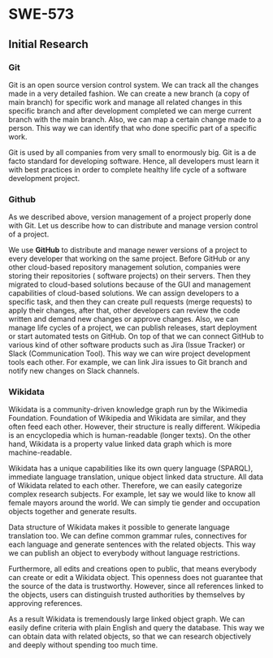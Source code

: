 # SWE-573

## Initial Research

### Git

Git is an open source version control system. We can track all the changes made in a very detailed fashion.
We can create a new branch (a copy of main branch) for specific work and manage all related changes in this specific
branch and after development completed we can merge current branch with the main branch.
Also, we can map a certain change made to a person. This way we can identify that who done specific part of a specific
work.

Git is used by all companies from very small to enormously big. Git is a de facto standard for developing software.
Hence, all developers must learn it with best practices in order to complete healthy life cycle of a software
development project.

### Github

As we described above, version management of a project properly done with Git. Let us describe how to can distribute
and manage version control of a project.

We use **GitHub** to distribute and manage newer versions of a project to every developer that working on the same
project.
Before GitHub or any other cloud-based repository management solution, companies were storing their repositories (
software projects) on their servers.
Then they migrated to cloud-based solutions because of the GUI and management capabilities of cloud-based solutions.
We can assign developers to a specific task, and then they can create pull requests (merge requests) to apply their
changes, after that, other developers can review the code written and demand new changes or approve changes.
Also, we can manage life cycles of a project, we can publish releases, start deployment or start automated tests on
GitHub.
On top of that we can connect GitHub to various kind of other software products such as Jira (Issue Tracker) or Slack
(Communication Tool). This way we can wire project development tools each other.
For example, we can link Jira issues to Git branch and notify new changes on Slack channels.

### Wikidata

Wikidata is a community-driven knowledge graph run by the Wikimedia Foundation. Foundation of Wikipedia and Wikidata
are similar, and they often feed each other. However, their structure is really different. Wikipedia
is an encyclopedia which is human-readable (longer texts). On the other hand, Wikidata is a property value linked data
graph which is
more machine-readable.

Wikidata has a unique capabilities like its own query language (SPARQL), immediate language translation, unique object
linked data structure. All data of Wikidata related to each other. Therefore, we can easily categorize complex research
subjects. For example,
let say we would like to know all female mayors around the world. We can simply tie gender and occupation objects
together and generate results.

Data structure of Wikidata makes it possible to generate language translation too. We can define common grammar rules,
connectives for each language and generate sentences with the related objects. This way we can publish an object to
everybody without language restrictions.

Furthermore, all edits and creations open to public, that means everybody can create or edit a Wikidata object. This
openness does not guarantee that the source of the data is trustworthy. However, since all references linked to the
objects, users can distinguish trusted authorities by themselves by approving references.

As a result Wikidata is tremendously large linked object graph. We can easily define criteria with plain English and
query the database. This way we can obtain data with related objects, so that we can research objectively and deeply
without spending too much time.
